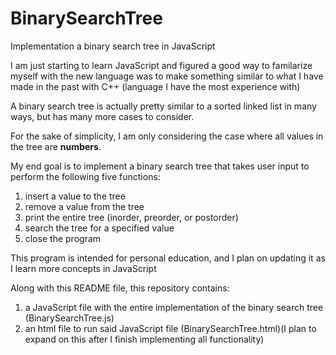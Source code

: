# BinarySearchTree
Implementation a binary search tree in JavaScript

I am just starting to learn JavaScript and figured a good way to familarize myself with the new language was to make something similar to what I have made in the past with C++ (language I have the most experience with)

A binary search tree is actually pretty similar to a sorted linked list in many ways, but has many more cases to consider.

For the sake of simplicity, I am only considering the case where all values in the tree are **numbers**.

My end goal is to implement a binary search tree that takes user input to perform the following five functions:
  1. insert a value to the tree
  2. remove a value from the tree
  3. print the entire tree (inorder, preorder, or postorder)
  4. search the tree for a specified value
  5. close the program

This program is intended for personal education, and I plan on updating it as I learn more concepts in JavaScript


Along with this README file, this repository contains:
  1. a JavaScript file with the entire implementation of the binary search tree (BinarySearchTree.js)
  2. an html file to run said JavaScript file (BinarySearchTree.html)(I plan to expand on this after I finish implementing all functionality)
